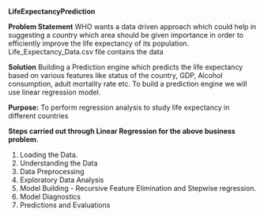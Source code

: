 **LifeExpectancyPrediction**

**Problem Statement**
WHO wants a data driven approach which could help in suggesting a country which area should be given importance in order to efficiently improve the life expectancy of its population. Life_Expectancy_Data.csv file contains the data

**Solution**
Building a Prediction engine which predicts the life expectancy based on various features like status of the country, GDP, Alcohol consumption, adult mortality rate etc. To build a prediction engine we will use linear regression model.

**Purpose:** To perform regression analysis to study life expectancy in different countries

**Steps carried out through Linear Regression for the above business problem.**
1) Loading the Data.
2) Understanding the Data
3) Data Preprocessing
4) Exploratory Data Analysis
5) Model Building - Recursive Feature Elimination and Stepwise regression.
6) Model Diagnostics
7) Predictions and Evaluations
